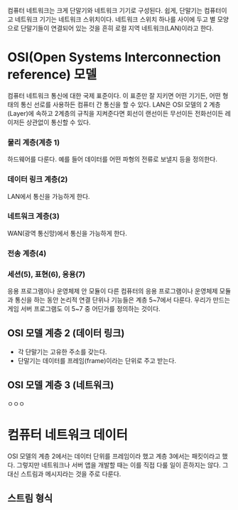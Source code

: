 컴퓨터 네트워크는 크게 단말기와 네트워크 기기로 구성된다. 쉽게, 단말기는 컴퓨터이고 네트워크 기기는 네트워크 스위치이다. 네트워크 스위치 하나를 사이에 두고 별 모양으로 단말기들이 연결되어 있는 것을 흔히 로컬 지역 네트워크(LAN)이라고 한다. <br/>

# OSI(Open Systems Interconnection reference) 모델
컴퓨터 네트워크 통신에 대한 국제 표준이다. 이 표준만 잘 지키면 어떤 기기든, 어떤 형태의 통신 선로를 사용하든 컴퓨터 간 통신을 할 수 있다. LAN은 OSI 모델의 2 계층(Layer)에 속하고 2계층의 규칙을 지켜준다면 회선이 랜선이든 무선이든 전화선이든 레이저든 상관없이 통신할 수 있다.

### 물리 계층(계층 1)
하드웨어를 다룬다. 예를 들어 데이터를 어떤 파형의 전류로 보낼지 등을 정의한다.
### 데이터 링크 계층(2)
LAN에서 통신을 가능하게 한다.
### 네트워크 계층(3)
WAN(광역 통신망)에서 통신을 가능하게 한다.
### 전송 계층(4)

### 세션(5), 표현(6), 응용(7)
응용 프로그램이나 운영체제 안 모듈이 다른 컴퓨터의 응용 프로그램이나 운영체제 모듈과 통신을 하는 동안 논리적 연결 단위나 기능들은 계층 5~7에서 다룬다. 우리가 만드는 게임 서버 프로그램도 이 5~7 중 어딘가를 정의하는 것이다.

## OSI 모델 계층 2 (데이터 링크)
* 각 단말기는 고유한 주소를 갖는다.
* 단말기는 데이터를 프레임(frame)이라는 단위로 주고 받는다.

## OSI 모델 계층 3 (네트워크)
ㅇㅇㅇ

# 컴퓨터 네트워크 데이터
OSI 모델의 계층 2에서는 데이터 단위를 프레임이라 했고 계층 3에서는 패킷이라고 했다. 그렇지만 네트워크나 서버 앱을 개발할 때는 이를 직접 다룰 일이 흔하지는 않다. 그 대신 스트림과 메시지라는 것을 주로 다룬다.

## 스트림 형식






